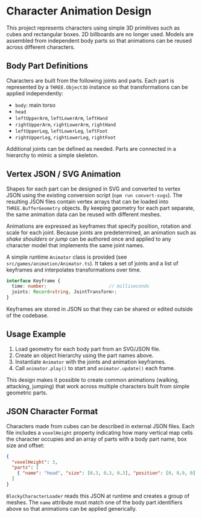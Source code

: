 # Character Animation Design

This project represents characters using simple 3D primitives such as cubes and rectangular boxes. 2D billboards are no longer used. Models are assembled from independent body parts so that animations can be reused across different characters.

## Body Part Definitions

Characters are built from the following joints and parts. Each part is represented by a `THREE.Object3D` instance so that transformations can be applied independently:

- `body`: main torso
- `head`
- `leftUpperArm`, `leftLowerArm`, `leftHand`
- `rightUpperArm`, `rightLowerArm`, `rightHand`
- `leftUpperLeg`, `leftLowerLeg`, `leftFoot`
- `rightUpperLeg`, `rightLowerLeg`, `rightFoot`

Additional joints can be defined as needed. Parts are connected in a hierarchy to mimic a simple skeleton.

## Vertex JSON / SVG Animation

Shapes for each part can be designed in SVG and converted to vertex JSON using the existing conversion script (`npm run convert-svgs`). The resulting JSON files contain vertex arrays that can be loaded into `THREE.BufferGeometry` objects. By keeping geometry for each part separate, the same animation data can be reused with different meshes.

Animations are expressed as keyframes that specify position, rotation and scale for each joint. Because joints are predetermined, an animation such as _shake shoulders_ or _jump_ can be authored once and applied to any character model that implements the same joint names.

A simple runtime `Animator` class is provided (see `src/games/animation/Animator.ts`). It takes a set of joints and a list of keyframes and interpolates transformations over time.

```ts
interface Keyframe {
  time: number;                       // milliseconds
  joints: Record<string, JointTransform>;
}
```

Keyframes are stored in JSON so that they can be shared or edited outside of the codebase.

## Usage Example

1. Load geometry for each body part from an SVG/JSON file.
2. Create an object hierarchy using the part names above.
3. Instantiate `Animator` with the joints and animation keyframes.
4. Call `animator.play()` to start and `animator.update()` each frame.

This design makes it possible to create common animations (walking, attacking, jumping) that work across multiple characters built from simple geometric parts.

## JSON Character Format

Characters made from cubes can be described in external JSON files. Each file includes
a `voxelHeight` property indicating how many vertical map cells the character occupies
and an array of parts with a body part name, box size and offset:

```json
{
  "voxelHeight": 3,
  "parts": [
    { "name": "head", "size": [0.3, 0.3, 0.3], "position": [0, 0.9, 0] }
  ]
}
```

`BlockyCharacterLoader` reads this JSON at runtime and creates a group of meshes.
The `name` attribute must match one of the body part identifiers above so that
animations can be applied generically.

